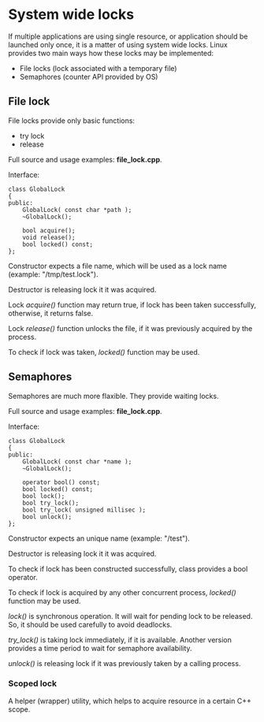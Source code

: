 # System wide locks

If multiple applications are using single resource, or application should be launched only once, it is a matter of using system wide locks.
Linux provides two main ways how these locks may be implemented:
- File locks (lock associated with a temporary file)
- Semaphores (counter API provided by OS)

## File lock
File locks provide only basic functions:
- try lock
- release

Full source and usage examples: **file_lock.cpp**.

Interface:
```
class GlobalLock
{
public:
	GlobalLock( const char *path );
	~GlobalLock();

	bool acquire();
	void release();
	bool locked() const;
};
```
Constructor expects a file name, which will be used as a lock name (example: "/tmp/test.lock").

Destructor is releasing lock it it was acquired.

Lock *acquire()* function may return true, if lock has been taken successfully, otherwise, it returns false.

Lock *release()* function unlocks the file, if it was previously acquired by the process.

To check if lock was taken, *locked()* function may be used.

## Semaphores
Semaphores are much more flaxible. They provide waiting locks.

Full source and usage examples: **file_lock.cpp**.

Interface:
```
class GlobalLock
{
public:
	GlobalLock( const char *name );
	~GlobalLock();

	operator bool() const;
	bool locked() const;
	bool lock();
	bool try_lock();
	bool try_lock( unsigned millisec );
	bool unlock();
};
```
Constructor expects an unique name (example: "/test").

Destructor is releasing lock it it was acquired.

To check if lock has been constructed successfully, class provides a bool operator.

To check if lock is acquired by any other concurrent process, *locked()* function may be used.

*lock()* is synchronous operation. It will wait for pending lock to be released. So, it should be used carefully to avoid deadlocks.

*try_lock()* is taking lock immediately, if it is available. Another version provides a time period to wait for semaphore availability.

*unlock()* is releasing lock if it was previously taken by a calling process.

### Scoped lock
A helper (wrapper) utility, which helps to acquire resource in a certain C++ scope.
